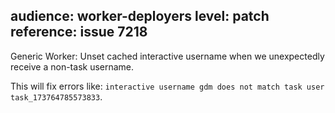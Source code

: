 audience: worker-deployers
level: patch
reference: issue 7218
---
Generic Worker: Unset cached interactive username when we unexpectedly receive a non-task username.

This will fix errors like: `interactive username gdm does not match task user task_173764785573833`.
